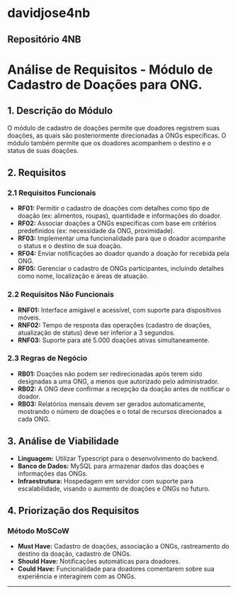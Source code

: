 # davidjose4nb
Repositório 4NB
-----

# Análise de Requisitos - Módulo de Cadastro de Doações para ONG.

## 1. Descrição do Módulo

O módulo de cadastro de doações permite que doadores registrem suas doações, as quais são posteriormente direcionadas a ONGs específicas. O módulo também permite que os doadores acompanhem o destino e o status de suas doações.

## 2. Requisitos

### 2.1 Requisitos Funcionais
- **RF01:** Permitir o cadastro de doações com detalhes como tipo de doação (ex: alimentos, roupas), quantidade e informações do doador.
- **RF02:** Associar doações a ONGs específicas com base em critérios predefinidos (ex: necessidade da ONG, proximidade).
- **RF03:** Implementar uma funcionalidade para que o doador acompanhe o status e o destino de sua doação.
- **RF04:** Enviar notificações ao doador quando a doação for recebida pela ONG.
- **RF05:** Gerenciar o cadastro de ONGs participantes, incluindo detalhes como nome, localização e áreas de atuação.

### 2.2 Requisitos Não Funcionais
- **RNF01:** Interface amigável e acessível, com suporte para dispositivos móveis.
- **RNF02:** Tempo de resposta das operações (cadastro de doações, atualização de status) deve ser inferior a 3 segundos.
- **RNF03:** Suporte para até 5.000 doações ativas simultaneamente.

### 2.3 Regras de Negócio
- **RB01:** Doações não podem ser redirecionadas após terem sido designadas a uma ONG, a menos que autorizado pelo administrador.
- **RB02:** A ONG deve confirmar a recepção da doação antes de notificar o doador.
- **RB03:** Relatórios mensais devem ser gerados automaticamente, mostrando o número de doações e o total de recursos direcionados a cada ONG.

## 3. Análise de Viabilidade

- **Linguagem:** Utilizar Typescript para o desenvolvimento do backend.
- **Banco de Dados:** MySQL para armazenar dados das doações e informações das ONGs.
- **Infraestrutura:** Hospedagem em servidor com suporte para escalabilidade, visando o aumento de doações e ONGs no futuro.

## 4. Priorização dos Requisitos

### Método MoSCoW
- **Must Have:** Cadastro de doações, associação a ONGs, rastreamento do destino da doação, cadastro de ONGs.
- **Should Have:** Notificações automáticas para doadores.
- **Could Have:** Funcionalidade para doadores comentarem sobre sua experiência e interagirem com as ONGs.

---